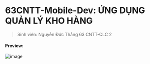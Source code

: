 # 63CNTT-Mobile-Dev: ỨNG DỤNG QUẢN LÝ KHO HÀNG
> Sinh viên: Nguyễn Đức Thắng 63 CNTT-CLC 2

#### Preview:
 ![image](https://github.com/Mrk4tsu/QuanLyKhohang/blob/develope/Preview/preview.gif)
